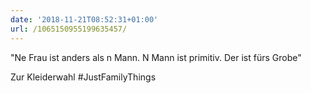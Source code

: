 ```yaml
---
date: '2018-11-21T08:52:31+01:00'
url: /1065150955199635457/
---
```

"Ne Frau ist anders als n Mann. N Mann ist primitiv. Der ist fürs Grobe"

Zur Kleiderwahl #JustFamilyThings
